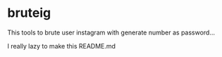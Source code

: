 # bruteig

This tools to brute user instagram with generate number as password...

I really lazy to make this README.md
